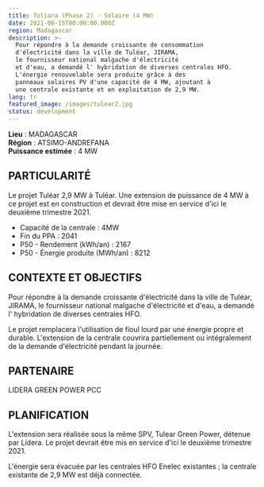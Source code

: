 ```yaml
---
title: Toliara (Phase 2) - Solaire (4 MW)
date: 2021-06-15T00:00:00.000Z
region: Madagascar
description: >-
  Pour répondre à la demande croissante de consommation 
  d'électricité dans la ville de Tuléar, JIRAMA,
  le fournisseur national malgache d'électricité
  et d'eau, a demandé l' hybridation de diverses centrales HFO.
  L'énergie renouvelable sera produite grâce à des
  panneaux solaires PV d'une capacité de 4 MW, ajoutant à
  une centrale existante et en exploitation de 2,9 MW.
lang: fr
featured_image: /images/tulear2.jpg
status: development
---
```

**Lieu** : MADAGASCAR<br>
**Région** : ATSIMO-ANDREFANA<br>
**Puissance estimée** : 4 MW<br>

## PARTICULARITÉ

Le projet Tuléar  2,9 MW à Tuléar.
Une extension de puissance de 4 MW à ce projet est en construction et devrait être mise en service d'ici le deuxième trimestre 2021.

* Capacité de la centrale : 4MW
* Fin du PPA : 2041
* P50 - Rendement (kWh/an) : 2167
* P50 - Énergie produite (MWh/an) : 8212

## CONTEXTE ET OBJECTIFS

Pour répondre à la demande croissante d'électricité dans la ville de Tuléar, JIRAMA, le fournisseur national malgache d'électricité et d'eau, a demandé l' hybridation de diverses centrales HFO.

Le projet remplacera l'utilisation de fioul lourd par une énergie propre et durable. L'extension de la centrale couvrira partiellement ou intégralement de la demande d'électricité pendant la journée.

## PARTENAIRE

LIDERA GREEN POWER PCC

## PLANIFICATION

L'extension sera réalisée sous la même SPV, Tulear Green Power, détenue par Lidera. Le projet devrait être mis en service d'ici le deuxième trimestre 2021.

L'énergie sera évacuée par les centrales HFO Enelec existantes ; la centrale existante de 2,9 MW est déjà connectée.
